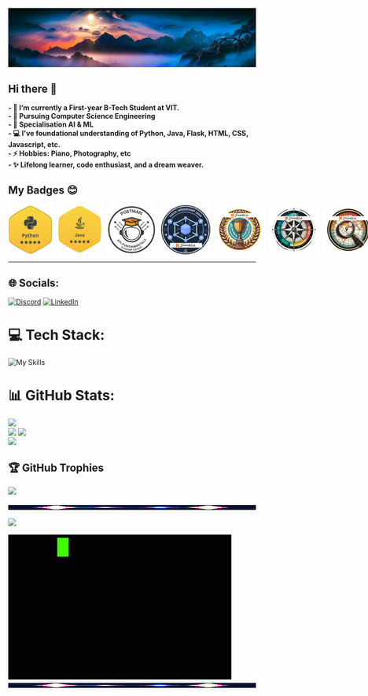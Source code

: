<img src = "https://github.com/SamXop123/SamXop123/blob/main/Unique%205120x1440%20Fall%20Wallpaper%20(1).jpeg" width="1100px">

## Hi there 👋

<b>
- 🔭 I’m currently a First-year B-Tech Student at VIT. <br>
- 🌱 Pursuing Computer Science Engineering <br>
- 👯 Specialisation AI & ML <br>
- 💻 I've foundational understanding of Python, Java, Flask, HTML, CSS, Javascript, etc. <br>
- ⚡ Hobbies: Piano, Photography, etc <br>
- ✨ Lifelong learner, code enthusiast, and a dream weaver.
</b>
<!--
- 🤔 I’m looking for help with ...
- 💬 Ask me about ...
- 📫 How to reach me: ...
- 😄 Pronouns: ... -->

## My Badges 😊
<div style='display:flex; align-items:center; gap: 10px;' align='left'>
  <img src="https://github.com/SamXop123/SamXop123/blob/main/5-Star%20Python%20Hackerrank.png" width="90px" height="100px" />
  <img src="https://github.com/SamXop123/SamXop123/blob/main/java%205%20star.png" width="91px" height="102px" />
  <img src="https://github.com/SamXop123/SamXop123/blob/main/Postman%20API%20Fundamentals%20Student%20Expert.png" width="100px" height="100px" />
  <img src="https://github.com/SamXop123/SamXop123/blob/main/Hack-Web3Conf%202024%20Badge.png" width="100px" height="100px" />
  <img src="https://github.com/SamXop123/SamXop123/blob/main/5.png" width="100px" height="100px" />
  <img src="https://github.com/SamXop123/SamXop123/blob/main/1.png" width="100px" height="100px" />
  <img src="https://github.com/SamXop123/SamXop123/blob/main/2.png" width="100px" height="100px" />
<!--   <img src="https://github.com/SamXop123/SamXop123/blob/main/3.png" width="100px" height="100px" /> -->
  <img src="https://github.com/SamXop123/SamXop123/blob/main/4.png" width="100px" height="100px" />
  <!--
  <img src="https://github.com/girlscript/gssoc-website-new/blob/main/public/badges/8.png" width="100px" height="100px" /> -->
</div>
<hr>

## 🌐 Socials:
[![Discord](https://img.shields.io/badge/Discord-%237289DA.svg?logo=discord&logoColor=white)](https://discord.gg/dot_notsam) [![LinkedIn](https://img.shields.io/badge/LinkedIn-%230077B5.svg?logo=linkedin&logoColor=white)](https://linkedin.com/in/sameer-prajapati-vit) 

# 💻 Tech Stack:
![My Skills](https://skillicons.dev/icons?i=java,py,html,css,js,flask,markdown,github,windows,vscode,pycharm,vercel,netlify,figma,ae,ps,pr,matlab,notion,postman)

# 📊 GitHub Stats:
![](https://github-readme-stats.vercel.app/api?username=SamXop123&theme=ambient_gradient&hide_border=false&include_all_commits=true&count_private=true)<br/>
![](https://streak-stats.demolab.com/?user=SamXop123&theme=ambient_gradient&hide_border=true)
![](https://github-readme-streak-stats.herokuapp.com/?user=SamXop123&theme=ambient_gradient&hide_border=false)<br/>
![](https://github-readme-stats.vercel.app/api/top-langs/?username=SamXop123&theme=ambient_gradient&hide_border=false&include_all_commits=true&count_private=true&layout=compact)

## 🏆 GitHub Trophies
![](https://github-profile-trophy.vercel.app/?username=SamXop123&theme=tokyonight&no-frame=false&no-bg=true&margin-w=4)

<img src="https://github.com/SamXop123/SamXop123/blob/main/VUIexploration-ezgif.com-speed%20(1).gif" width="1000" height="10" alt="End">

[![](https://visitcount.itsvg.in/api?id=SamXop123&icon=5&color=1)](https://visitcount.itsvg.in)

<img src="https://github.com/SamXop123/SamXop123/blob/main/CodeCodingGIF-CodeCodingProgramming-DiscoverShareGIFs-ezgif.com-crop.gif" alt="Coding.. Forever...">

<img src="https://github.com/SamXop123/SamXop123/blob/main/VUIexploration-ezgif.com-speed%20(1).gif" width="1000" height="10" alt="End">
